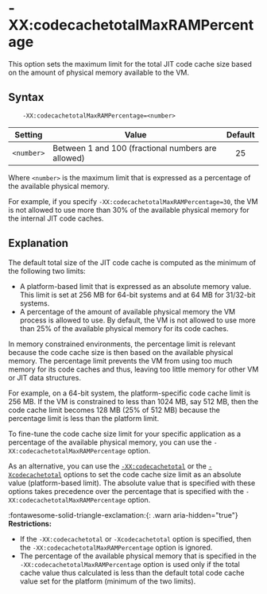 <!--
* Copyright (c) 2017, 2022 IBM Corp. and others
*
* This program and the accompanying materials are made
* available under the terms of the Eclipse Public License 2.0
* which accompanies this distribution and is available at
* https://www.eclipse.org/legal/epl-2.0/ or the Apache
* License, Version 2.0 which accompanies this distribution and
* is available at https://www.apache.org/licenses/LICENSE-2.0.
*
* This Source Code may also be made available under the
* following Secondary Licenses when the conditions for such
* availability set forth in the Eclipse Public License, v. 2.0
* are satisfied: GNU General Public License, version 2 with
* the GNU Classpath Exception [1] and GNU General Public
* License, version 2 with the OpenJDK Assembly Exception [2].
*
* [1] https://www.gnu.org/software/classpath/license.html
* [2] http://openjdk.java.net/legal/assembly-exception.html
*
* SPDX-License-Identifier: EPL-2.0 OR Apache-2.0 OR GPL-2.0-only WITH Classpath-exception-2.0 OR GPL-2.0-only WITH OpenJDK-assembly-exception-1.0
-->

# -XX:codecachetotalMaxRAMPercentage

This option sets the maximum limit for the total JIT code cache size based on the amount of physical memory available to the VM.

## Syntax

        -XX:codecachetotalMaxRAMPercentage=<number>

| Setting                 | Value      | Default                     |
|-------------------------|------------|:---------------------------:|
| `<number>`    | Between 1 and 100 (fractional numbers are allowed) |  25                       |

Where `<number>` is the maximum limit that is expressed as a percentage of the available physical memory.

For example, if you specify `-XX:codecachetotalMaxRAMPercentage=30`, the VM is not allowed to use more than 30% of the available physical memory for the internal JIT code caches.

## Explanation

The default total size of the JIT code cache is computed as the minimum of the following two limits:

- A platform-based limit that is expressed as an absolute memory value. This limit is set at 256 MB for 64-bit systems and at 64 MB for 31/32-bit systems.
- A percentage of the amount of available physical memory the VM process is allowed to use. By default, the VM is not allowed to use more than 25% of the available physical memory for its code caches.

In memory constrained environments, the percentage limit is relevant because the code cache size is then based on the available physical memory. The percentage limit prevents the VM from using too much memory for its code caches and thus, leaving too little memory for other VM or JIT data structures.

For example, on a 64-bit system, the platform-specific code cache limit is 256 MB. If the VM is constrained to less than 1024 MB, say 512 MB, then the code cache limit becomes 128 MB (25% of 512 MB) because the percentage limit is less than the platform limit.

To fine-tune the code cache size limit for your specific application as a percentage of the available physical memory, you can use the `-XX:codecachetotalMaxRAMPercentage` option.

As an alternative, you can use the [`-XX:codecachetotal`](xxcodecachetotal.md) or the [`-Xcodecachetotal`](xcodecachetotal.md) options to set the code cache size limit as an absolute value (platform-based limit). The absolute value that is specified with these options takes precedence over the percentage that is specified with the `-XX:codecachetotalMaxRAMPercentage` option.

:fontawesome-solid-triangle-exclamation:{: .warn aria-hidden="true"} **Restrictions:**

- If the `-XX:codecachetotal` or `-Xcodecachetotal` option is specified, then the `-XX:codecachetotalMaxRAMPercentage` option is ignored.
- The percentage of the available physical memory that is specified in the `-XX:codecachetotalMaxRAMPercentage` option is used only if the total cache value thus calculated is less than the default total code cache value set for the platform (minimum of the two limits).


<!-- ==== END OF TOPIC ==== xxcodecachetotalmaxrampercentage.md ==== -->
